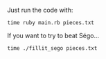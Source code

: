 Just run the code with:

```
time ruby main.rb pieces.txt
```

If you want to try to beat Ségo...

```
time ./fillit_sego pieces.txt
```

